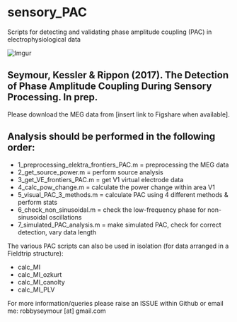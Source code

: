 # sensory_PAC

Scripts for detecting and validating phase amplitude coupling (PAC) in electrophysiological data

![Imgur](http://i.imgur.com/ZDCCXtd.png)

## Seymour, Kessler & Rippon (2017). The Detection of Phase Amplitude Coupling During Sensory Processing. In prep.

Please download the MEG data from [insert link to Figshare when available].

## Analysis should be performed in the following order:

* 1_preprocessing_elektra_frontiers_PAC.m = preprocessing the MEG data
* 2_get_source_power.m = perform source analysis
* 3_get_VE_frontiers_PAC.m = get V1 virtual electrode data
* 4_calc_pow_change.m = calculate the power change within area V1
* 5_visual_PAC_3_methods.m = calculate PAC using 4 different methods & perform stats
* 6_check_non_sinusoidal.m = check the low-frequency phase for non-sinusoidal oscillations
* 7_simulated_PAC_analysis.m = make simulated PAC, check for correct detection, vary data length

The various PAC scripts can also be used in isolation (for data arranged in a Fieldtrip structure): 

* calc_MI
* calc_MI_ozkurt
* calc_MI_canolty
* calc_MI_PLV

For more information/queries please raise an ISSUE within Github or email me: robbyseymour [at] gmail.com
